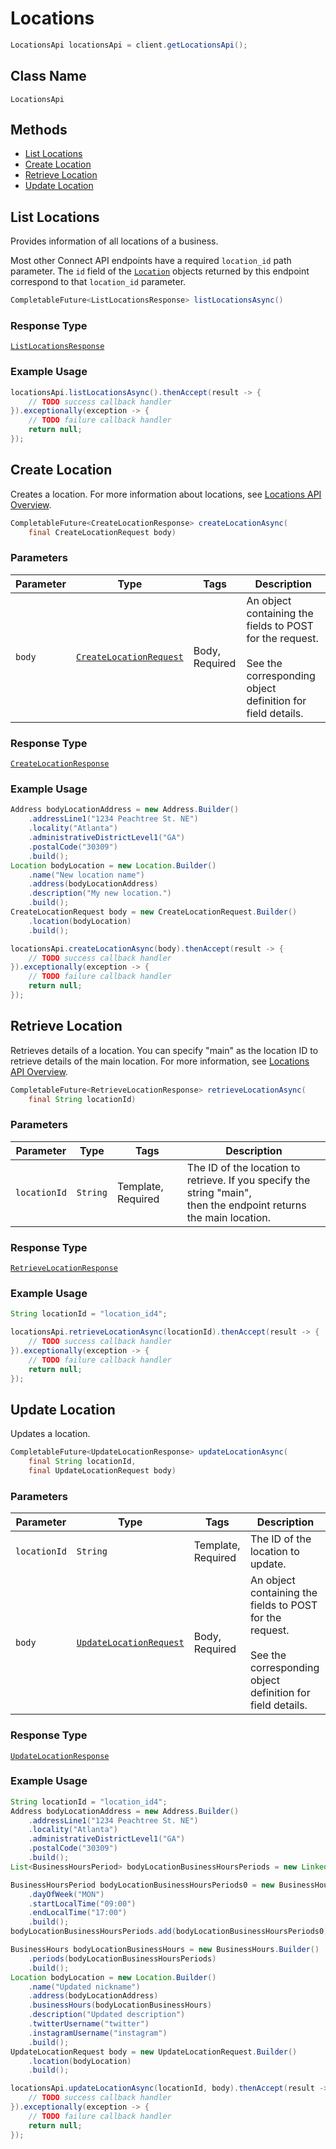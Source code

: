 # Locations

```java
LocationsApi locationsApi = client.getLocationsApi();
```

## Class Name

`LocationsApi`

## Methods

* [List Locations](/doc/locations.md#list-locations)
* [Create Location](/doc/locations.md#create-location)
* [Retrieve Location](/doc/locations.md#retrieve-location)
* [Update Location](/doc/locations.md#update-location)

## List Locations

Provides information of all locations of a business.

Most other Connect API endpoints have a required `location_id` path parameter.
The `id` field of the [`Location`](#type-location) objects returned by this
endpoint correspond to that `location_id` parameter.

```java
CompletableFuture<ListLocationsResponse> listLocationsAsync()
```

### Response Type

[`ListLocationsResponse`](/doc/models/list-locations-response.md)

### Example Usage

```java
locationsApi.listLocationsAsync().thenAccept(result -> {
    // TODO success callback handler
}).exceptionally(exception -> {
    // TODO failure callback handler
    return null;
});
```

## Create Location

Creates a location.
For more information about locations, see [Locations API Overview](https://developer.squareup.com/docs/locations-api).

```java
CompletableFuture<CreateLocationResponse> createLocationAsync(
    final CreateLocationRequest body)
```

### Parameters

| Parameter | Type | Tags | Description |
|  --- | --- | --- | --- |
| `body` | [`CreateLocationRequest`](/doc/models/create-location-request.md) | Body, Required | An object containing the fields to POST for the request.<br><br>See the corresponding object definition for field details. |

### Response Type

[`CreateLocationResponse`](/doc/models/create-location-response.md)

### Example Usage

```java
Address bodyLocationAddress = new Address.Builder()
    .addressLine1("1234 Peachtree St. NE")
    .locality("Atlanta")
    .administrativeDistrictLevel1("GA")
    .postalCode("30309")
    .build();
Location bodyLocation = new Location.Builder()
    .name("New location name")
    .address(bodyLocationAddress)
    .description("My new location.")
    .build();
CreateLocationRequest body = new CreateLocationRequest.Builder()
    .location(bodyLocation)
    .build();

locationsApi.createLocationAsync(body).thenAccept(result -> {
    // TODO success callback handler
}).exceptionally(exception -> {
    // TODO failure callback handler
    return null;
});
```

## Retrieve Location

Retrieves details of a location. You can specify "main" 
as the location ID to retrieve details of the 
main location. For more information, 
see [Locations API Overview](https://developer.squareup.com/docs/docs/locations-api).

```java
CompletableFuture<RetrieveLocationResponse> retrieveLocationAsync(
    final String locationId)
```

### Parameters

| Parameter | Type | Tags | Description |
|  --- | --- | --- | --- |
| `locationId` | `String` | Template, Required | The ID of the location to retrieve. If you specify the string "main",<br>then the endpoint returns the main location. |

### Response Type

[`RetrieveLocationResponse`](/doc/models/retrieve-location-response.md)

### Example Usage

```java
String locationId = "location_id4";

locationsApi.retrieveLocationAsync(locationId).thenAccept(result -> {
    // TODO success callback handler
}).exceptionally(exception -> {
    // TODO failure callback handler
    return null;
});
```

## Update Location

Updates a location.

```java
CompletableFuture<UpdateLocationResponse> updateLocationAsync(
    final String locationId,
    final UpdateLocationRequest body)
```

### Parameters

| Parameter | Type | Tags | Description |
|  --- | --- | --- | --- |
| `locationId` | `String` | Template, Required | The ID of the location to update. |
| `body` | [`UpdateLocationRequest`](/doc/models/update-location-request.md) | Body, Required | An object containing the fields to POST for the request.<br><br>See the corresponding object definition for field details. |

### Response Type

[`UpdateLocationResponse`](/doc/models/update-location-response.md)

### Example Usage

```java
String locationId = "location_id4";
Address bodyLocationAddress = new Address.Builder()
    .addressLine1("1234 Peachtree St. NE")
    .locality("Atlanta")
    .administrativeDistrictLevel1("GA")
    .postalCode("30309")
    .build();
List<BusinessHoursPeriod> bodyLocationBusinessHoursPeriods = new LinkedList<>();

BusinessHoursPeriod bodyLocationBusinessHoursPeriods0 = new BusinessHoursPeriod.Builder()
    .dayOfWeek("MON")
    .startLocalTime("09:00")
    .endLocalTime("17:00")
    .build();
bodyLocationBusinessHoursPeriods.add(bodyLocationBusinessHoursPeriods0);

BusinessHours bodyLocationBusinessHours = new BusinessHours.Builder()
    .periods(bodyLocationBusinessHoursPeriods)
    .build();
Location bodyLocation = new Location.Builder()
    .name("Updated nickname")
    .address(bodyLocationAddress)
    .businessHours(bodyLocationBusinessHours)
    .description("Updated description")
    .twitterUsername("twitter")
    .instagramUsername("instagram")
    .build();
UpdateLocationRequest body = new UpdateLocationRequest.Builder()
    .location(bodyLocation)
    .build();

locationsApi.updateLocationAsync(locationId, body).thenAccept(result -> {
    // TODO success callback handler
}).exceptionally(exception -> {
    // TODO failure callback handler
    return null;
});
```

